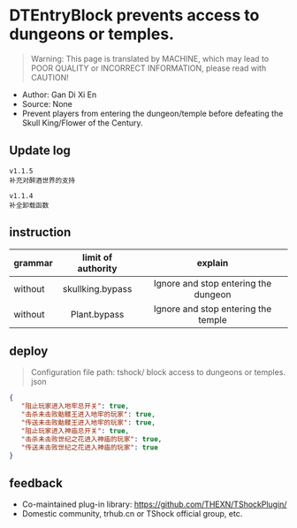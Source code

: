 # DTEntryBlock prevents access to dungeons or temples.

> Warning: This page is translated by MACHINE, which may lead to POOR QUALITY or INCORRECT INFORMATION, please read with CAUTION!


- Author: Gan Di Xi En
- Source: None
- Prevent players from entering the dungeon/temple before defeating the Skull King/Flower of the Century.

## Update log

```
v1.1.5
补充对醉酒世界的支持

v1.1.4
补全卸载函数
```

## instruction

|grammar|limit of authority|explain|
| -------------- |:-----------------:|:------:|
|without|skullking.bypass|Ignore and stop entering the dungeon|
|without|Plant.bypass|Ignore and stop entering the temple|

## deploy
> Configuration file path: tshock/ block access to dungeons or temples. json
```json
{
   "阻止玩家进入地牢总开关": true,
   "击杀未击败骷髅王进入地牢的玩家": true,
   "传送未击败骷髅王进入地牢的玩家": true,
   "阻止玩家进入神庙总开关": true,
   "击杀未击败世纪之花进入神庙的玩家": true,
   "传送未击败世纪之花进入神庙的玩家": true
}
```
## feedback
- Co-maintained plug-in library: https://github.com/THEXN/TShockPlugin/
- Domestic community, trhub.cn or TShock official group, etc.